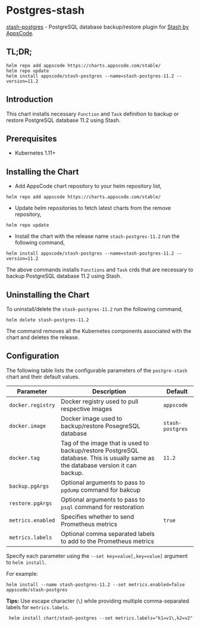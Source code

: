 # Postgres-stash

[stash-postgres](https://github.com/stashed/stash-postgres) - PostgreSQL database backup/restore plugin for [Stash by AppsCode](https://appscode.com/products/stash/).

## TL;DR;

```console
helm repo add appscode https://charts.appscode.com/stable/
helm repo update
helm install appscode/stash-postgres --name=stash-postgres-11.2 --version=11.2
```

## Introduction

This chart installs necessary `Function` and `Task` definition to backup or restore PostgreSQL database 11.2 using Stash.

## Prerequisites

- Kubernetes 1.11+

## Installing the Chart

- Add AppsCode chart repository to your helm repository list,

```console
helm repo add appscode https://charts.appscode.com/stable/
```

- Update helm repositories to fetch latest charts from the remove repository,

```console
helm repo update
```

- Install the chart with the release name `stash-postgres-11.2` run the following command,

```console
helm install appscode/stash-postgres --name=stash-postgres-11.2 --version=11.2
```

The above commands installs `Functions` and `Task` crds that are necessary to backup PostgreSQL database 11.2 using Stash.

## Uninstalling the Chart

To uninstall/delete the `stash-postgres-11.2` run the following command,

```console
helm delete stash-postgres-11.2
```

The command removes all the Kubernetes components associated with the chart and deletes the release.

## Configuration

The following table lists the configurable parameters of the `postgre-stash` chart and their default values.

|     Parameter     |                                                           Description                                                            |     Default      |
| ----------------- | -------------------------------------------------------------------------------------------------------------------------------- | ---------------- |
| `docker.registry` | Docker registry used to pull respective images                                                                                   | `appscode`       |
| `docker.image`    | Docker image used to backup/restore PosegreSQL database                                                                          | `stash-postgres` |
| `docker.tag`      | Tag of the image that is used to backup/restore PostgreSQL database. This is usually same as the database version it can backup. | `11.2`           |
| `backup.pgArgs`   | Optional arguments to pass to `pgdump` command  for bakcup                                                                       |                  |
| `restore.pgArgs`  | Optional arguments to pass to `psql` command for restoration                                                                     |                  |
| `metrics.enabled` | Specifies whether to send Prometheus metrics                                                                                     | `true`           |
| `metrics.labels`  | Optional comma separated labels to add to the Prometheus metrics                                                                 |                  |

Specify each parameter using the `--set key=value[,key=value]` argument to `helm install`.

For example:

```console
helm install --name stash-postgres-11.2 --set metrics.enabled=false appscode/stash-postgres
```

**Tips:** Use escape character (`\`) while providing multiple comma-separated labels for `metrics.labels`.

```console
 helm install chart/stash-postgres --set metrics.labels="k1=v1\,k2=v2"
```
